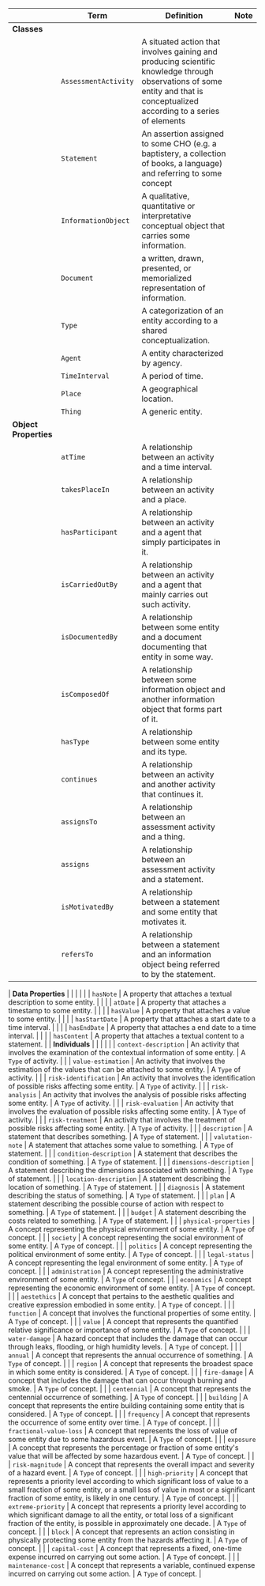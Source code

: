 |                       | **Term**                        | **Definition**                                                                                                                                                                                                                              | **Note**                 |
|-----------------------|---------------------------------|---------------------------------------------------------------------------------------------------------------------------------------------------------------------------------------------------------------------------------------------|--------------------------|
| **Classes**           |                                 |                                                                                                                                                                                                                                             |                          |
|                       | `AssessmentActivity`            | A situated action that involves gaining and producing scientific knowledge through observations of some entity and that is conceptualized according to a series of elements                                                                  |                          |
|                       | `Statement`                   | An assertion assigned to some CHO (e.g. a baptistery, a collection of books, a language) and referring to some concept                                                                     |                          |
|                       | `InformationObject`                     | A qualitative, quantitative or interpretative conceptual object that carries some information.                                                                                                                                          |                          |
|                       | `Document`                     | a written, drawn, presented, or memorialized representation of information.                                                                                                                                          |                          |
|                       | `Type`                          | A categorization of an entity according to a shared conceptualization.                                                                                                                                                                      |                          |
|                       | `Agent`                         | A entity characterized by agency.                                                                                                                                                                                                           |                          |
|                       | `TimeInterval`                  | A period of time.                                                                                                                                                                                                                           |                          |
|                       | `Place`                         | A geographical location.                                                                                                                                                                                                                    |                          |
|                       | `Thing`                         | A generic entity.                                                                                                                                                                                                                           |                          |
| **Object Properties** |                                 |                                                                                                                                                                                                                                             |                          |
|                       | `atTime`                        | A relationship between an activity and a time interval.                                                                                                                                                                                     |                          |
|                       | `takesPlaceIn`                  | A relationship between an activity and a place.                                                                                                                                                                                             |                          |
|                       | `hasParticipant`                | A relationship between an activity and a agent that simply participates in it.                                                                                                                                                              |                          |
|                       | `isCarriedOutBy`                | A relationship between an activity and a agent that mainly carries out such activity.                                                                                                                                                       |                          |
|                       | `isDocumentedBy`                | A relationship between some entity and a document documenting that entity in some way.                                                                                                                                                                                |                          |
|                       | `isComposedOf`                | A relationship between some information object and another information object that forms part of it.                                                                                                                                                                                |                          |
|                       | `hasType`                       | A relationship between some entity and its type.                                                                                                                                                                                            |                          |
|                       | `continues`                     | A relationship between an activity and another activity that continues it.                                                                                                                                                                  |                          |
|                       | `assignsTo`                      | A relationship between an assessment activity and a thing.                                                                                                                                                                                          |                          |
|                       | `assigns`                 | A relationship between an assessment activity and a statement.                                                                                                                                                                                      |                          |
|                       | `isMotivatedBy`                 | A relationship between a statement and some entity that motivates it.                                                                                                                                                                    |                          |
|                       | `refersTo`                 | A relationship between a statement and an information object being referred to by the statement.                                                                                                                                                                    |                          |

| **Data Properties**   |                                 |                                                                                                                                                                                                                                             |                          |
|                       | `hasNote`                       | A property that attaches a textual description to some entity.                                                                                                                                                                              |                          |
|                       | `atDate`                        | A property that attaches a timestamp to some entity.                                                                                                                                                                                        |                          |
|                       | `hasValue`                      | A property that attaches a value to some entity.                                                                                                                                                                                            |                          |
|                       | `hasStartDate`                  | A property that attaches a start date to a time interval.                                                                                                                                                                                   |                          |
|                       | `hasEndDate`                    | A property that attaches a end date to a time interval.                                                                                                                                                                                     |                          |
|                       | `hasContent`                       | A property that attaches a textual content to a statement.                                                                                                                                                                              |                          |
**Individuals**       |                                 |                                                                                                                                                                                                                                             |                          |
|                       | `context-description`           | An activity that involves the examination of the contextual information of some entity.                                                                                                                                                     | A `Type` of activity.    |
|                       | `value-estimation`              | An activity that involves the estimation of the values that can be attached to some entity.                                                                                                                                                 | A `Type` of activity.    |
|                       | `risk-identification`           | An activity that involves the identification of possible risks affecting some entity.                                                                                                                                                       | A `Type` of activity.    |
|                       | `risk-analysis`                 | An activity that involves the analysis of possible risks affecting some entity.                                                                                                                                                             | A `Type` of activity.    |
|                       | `risk-evaluation`               | An activity that involves the evaluation of possible risks affecting some entity.                                                                                                                                                           | A `Type` of activity.    |
|                       | `risk-treatment`                | An activity that involves the treatment of possible risks affecting some entity.                                                                                                                                                            | A `Type` of activity.    |
|                       | `description`          | A statement that describes something.                                                                                                                                                              | A `Type` of statement. |
|                       | `valutation-note`            | A statement that attaches some value to something.                                                                                                                                                              | A `Type` of statement. |
|                       | `condition-description`             | A statement that describes the condition of something.                                                                                                                                                                  | A `Type` of statement. |
|                       | `dimensions-description`           | A statement describing the dimensions associated with something.                                                                                                                                                          | A `Type` of statement. |
|                       | `location-description`            | A statement describing the location of something.                                                                                                                                                        | A `Type` of statement. |
|                       | `diagnosis`          | A statement describing the status of something.                                                                                                                                     | A `Type` of statement. |
|                       | `plan`           | A statement describing the possible course of action with respect to something.                                                                                                            | A `Type` of statement. |
|                       | `budget`              | A statement describing the costs related to something.                                                                                                                                                            | A `Type` of statement. |
|                       | `physical-properties`              | A concept representing the physical environment of some entity.                                                                                                                                                                | A `Type` of concept.   |
|                       | `society`        | A concept representing the social environment of some entity.                                                                                                                                                          | A `Type` of concept.   |
|                       | `politics`             | A concept representing the political environment of some entity.                                                                                                                                                               | A `Type` of concept.   |
|                       | `legal-status`                 | A concept representing the legal environment of some entity.                                                                                                                                                                   | A `Type` of concept.   |
|                       | `administration`        | A concept representing the administrative environment of some entity.                                                                                                                                                          | A `Type` of concept.   |
|                       | `economics`              | A concept representing the economic environment of some entity.                                                                                                                                                                | A `Type` of concept.   |
|                       | `aestethics`             | A  concept that pertains to the aesthetic qualities and creative expression embodied in some entity.                                                                                                                              | A `Type` of concept.   |
|                       | `function`              | A concept that involves the functional properties of some entity.                                                                                                                                                    | A `Type` of concept.   |
|                       | `value`                   | A  concept that represents the quantified relative significance or importance of some entity.                                                                                                                                        | A `Type` of concept.   |
|                       | `water-damage`                  | A hazard concept that includes the damage that can occur through leaks, flooding, or high humidity levels.                                                                                                                                | A `Type` of concept.   |
|                       | `annual`                   | A concept that represents the annual occurrence of something.                                                                                                                                                         | A `Type` of concept.   |
|                       | `region`                  | A concept that represents the broadest space in which some entity is considered.                                                                                                                                                    | A `Type` of concept.   |
|                       | `fire-damage`                   | A concept that includes the damage that can occur through burning and smoke.                                                                                                                                                       | A `Type` of concept.   |
|                       | `centennial`                     | A  concept that represents the centennial occurrence of something.                                                                                                                               | A `Type` of concept.   |
|                       | `building`                | A concept that represents the entire building containing some entity that is considered.                                                                                                                                            | A `Type` of concept.   |
|                       | `frequency`             | A concept that represents the occurrence of some entity over time.                                                                                                                                          | A `Type` of concept.   |
|                       | `fractional-value-loss` | A concept that represents the loss of value of some entity due to some hazardous event.                                                                                                                          | A `Type` of concept.   |
|                       | `exposure`              | A concept that represents the percentage or fraction of some entity's value that will be affected by some hazardous event.                                                                                                                | A `Type` of concept.   |
|                       | `risk-magnitude`        | A concept that represents the overall impact and severity of a hazard event.                                                                                                                                                          | A `Type` of concept.   |
|                       | `high-priority`                 | A concept that represents a priority level according to which significant loss of value to a small fraction of some entity, or a small loss of value in most or a significant fraction of some entity, is likely in one century. | A `Type` of concept.   |
|                       | `extreme-priority`              | A concept that represents a priority level according to which significant damage to all the entity, or total loss of a significant fraction of the entity, is possible in approximately one decade.                             | A `Type` of concept.   |
|                       | `block`                   | A concept that represents an action consisting in physically protecting some entity from the hazards affecting it.                                                                                                   | A `Type` of concept.   |
|                       | `capital-cost`                  | A concept that represents a fixed, one-time expense incurred on carrying out some action.                                                                                                                                                     | A `Type` of concept.   |
|                       | `maintenance-cost`              | A concept that represents a variable, continued expense incurred on carrying out some action.                                                                                                                                                 | A `Type` of concept.   |
